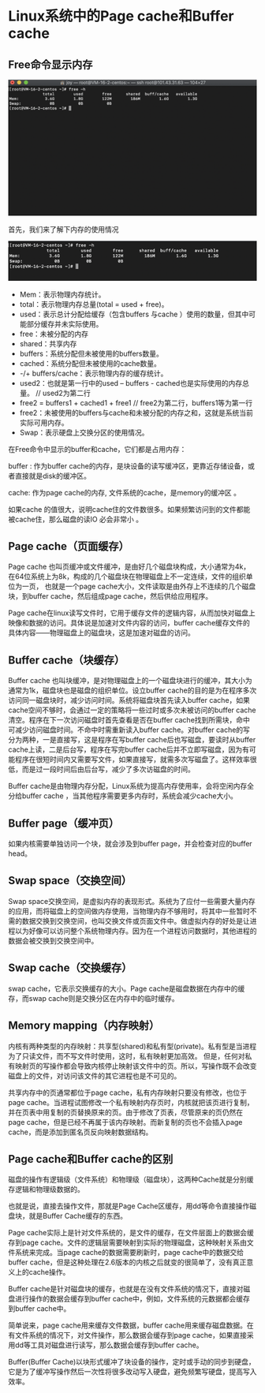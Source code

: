 # Linux系统中的Page cache和Buffer cache

## Free命令显示内存
![](_docs/8153732@2x.png)

首先，我们来了解下内存的使用情况

![](_docs/img.png)

- Mem：表示物理内存统计。
- total：表示物理内存总量(total = used + free)。
- used：表示总计分配给缓存（包含buffers 与cache ）使用的数量，但其中可能部分缓存并未实际使用。
- free：未被分配的内存
- shared：共享内存
- buffers：系统分配但未被使用的buffers数量。
- cached：系统分配但未被使用的cache数量。
- -/+ buffers/cache：表示物理内存的缓存统计。
- used2：也就是第一行中的used – buffers - cached也是实际使用的内存总量。 // used2为第二行
- free2 = buffers1 + cached1 + free1 // free2为第二行，buffers1等为第一行
- free2：未被使用的buffers与cache和未被分配的内存之和，这就是系统当前实际可用内存。
- Swap：表示硬盘上交换分区的使用情况。

在Free命令中显示的buffer和cache，它们都是占用内存：

buffer : 作为buffer cache的内存，是块设备的读写缓冲区，更靠近存储设备，或者直接就是disk的缓冲区。

cache: 作为page cache的内存, 文件系统的cache，是memory的缓冲区 。

如果cache 的值很大，说明cache住的文件数很多。如果频繁访问到的文件都能被cache住，那么磁盘的读IO 必会非常小 。

## Page cache（页面缓存）

Page cache 也叫页缓冲或文件缓冲，是由好几个磁盘块构成，大小通常为4k，在64位系统上为8k，构成的几个磁盘块在物理磁盘上不一定连续，文件的组织单位为一页， 也就是一个page cache大小，文件读取是由外存上不连续的几个磁盘块，到buffer cache，然后组成page cache，然后供给应用程序。

Page cache在linux读写文件时，它用于缓存文件的逻辑内容，从而加快对磁盘上映像和数据的访问。具体说是加速对文件内容的访问，buffer cache缓存文件的具体内容——物理磁盘上的磁盘块，这是加速对磁盘的访问。

## Buffer cache（块缓存）

Buffer cache 也叫块缓冲，是对物理磁盘上的一个磁盘块进行的缓冲，其大小为通常为1k，磁盘块也是磁盘的组织单位。设立buffer cache的目的是为在程序多次访问同一磁盘块时，减少访问时间。系统将磁盘块首先读入buffer cache，如果cache空间不够时，会通过一定的策略将一些过时或多次未被访问的buffer cache清空。程序在下一次访问磁盘时首先查看是否在buffer cache找到所需块，命中可减少访问磁盘时间。不命中时需重新读入buffer cache。对buffer cache的写分为两种，一是直接写，这是程序在写buffer cache后也写磁盘，要读时从buffer cache上读，二是后台写，程序在写完buffer cache后并不立即写磁盘，因为有可能程序在很短时间内又需要写文件，如果直接写，就需多次写磁盘了。这样效率很低，而是过一段时间后由后台写，减少了多次访磁盘的时间。

Buffer cache是由物理内存分配，Linux系统为提高内存使用率，会将空闲内存全分给buffer cache ，当其他程序需要更多内存时，系统会减少cache大小。


## Buffer page（缓冲页）

如果内核需要单独访问一个块，就会涉及到buffer page，并会检查对应的buffer head。

## Swap space（交换空间）

Swap space交换空间，是虚拟内存的表现形式。系统为了应付一些需要大量内存的应用，而将磁盘上的空间做内存使用，当物理内存不够用时，将其中一些暂时不需的数据交换到交换空间，也叫交换文件或页面文件中。做虚拟内存的好处是让进程以为好像可以访问整个系统物理内存。因为在一个进程访问数据时，其他进程的数据会被交换到交换空间中。

## Swap cache（交换缓存）

swap cache，它表示交换缓存的大小。Page cache是磁盘数据在内存中的缓存，而swap cache则是交换分区在内存中的临时缓存。

## Memory mapping（内存映射）

内核有两种类型的内存映射：共享型(shared)和私有型(private)。私有型是当进程为了只读文件，而不写文件时使用，这时，私有映射更加高效。 但是，任何对私有映射页的写操作都会导致内核停止映射该文件中的页。所以，写操作既不会改变磁盘上的文件，对访问该文件的其它进程也是不可见的。

共享内存中的页通常都位于page cache，私有内存映射只要没有修改，也位于page cache。当进程试图修改一个私有映射内存页时，内核就把该页进行复制，并在页表中用复制的页替换原来的页。由于修改了页表，尽管原来的页仍然在 page cache，但是已经不再属于该内存映射。而新复制的页也不会插入page cache，而是添加到匿名页反向映射数据结构。

## Page cache和Buffer cache的区别

磁盘的操作有逻辑级（文件系统）和物理级（磁盘块），这两种Cache就是分别缓存逻辑和物理级数据的。

也就是说，直接去操作文件，那就是Page Cache区缓存，用dd等命令直接操作磁盘块，就是Buffer Cache缓存的东西。



Page cache实际上是针对文件系统的，是文件的缓存，在文件层面上的数据会缓存到page cache。文件的逻辑层需要映射到实际的物理磁盘，这种映射关系由文件系统来完成。当page cache的数据需要刷新时，page cache中的数据交给buffer cache，但是这种处理在2.6版本的内核之后就变的很简单了，没有真正意义上的cache操作。



Buffer cache是针对磁盘块的缓存，也就是在没有文件系统的情况下，直接对磁盘进行操作的数据会缓存到buffer cache中，例如，文件系统的元数据都会缓存到buffer cache中。



简单说来，page cache用来缓存文件数据，buffer cache用来缓存磁盘数据。在有文件系统的情况下，对文件操作，那么数据会缓存到page cache，如果直接采用dd等工具对磁盘进行读写，那么数据会缓存到buffer cache。



Buffer(Buffer Cache)以块形式缓冲了块设备的操作，定时或手动的同步到硬盘，它是为了缓冲写操作然后一次性将很多改动写入硬盘，避免频繁写硬盘，提高写入效率。

